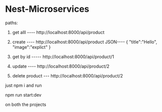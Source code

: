 # Nest-Microservices


paths:
1. get alll ---- http://localhost:8000/api/product
2. create ---- http://localhost:8000/api/product
   JSON---- {
  "title":"Hello",
  "image":"explict"
    }

3. get by id ----- http://localhost:8000/api/product/1
4. update ---- http://localhost:8000/api/product/2
5. delete product --- http://localhost:8000/api/product/2


just npm i and run 

npm run start:dev

on both the projects


